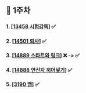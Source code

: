## 🔹 1주차

#### 1. [[13458 시험감독]](https://www.acmicpc.net/problem/13458) ✅
#### 2. [[14501 퇴사]](https://www.acmicpc.net/problem/14501) ✅
#### 3. [[14889 스타트와 링크]](https://www.acmicpc.net/problem/14889) ❌ -> ✅ 
#### 4. [[14888 연산자 끼어넣기]](https://www.acmicpc.net/problem/14888) ✅
#### 5. [[3190 뱀]](https://www.acmicpc.net/problem/3190) ✅
